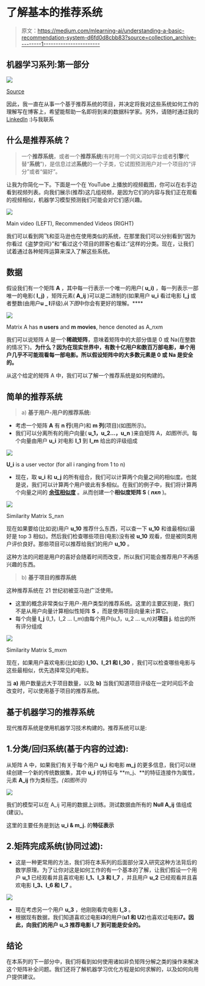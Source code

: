# 了解基本的推荐系统

> 原文：<https://medium.com/mlearning-ai/understanding-a-basic-recommendation-system-d6fd0d8cbb83?source=collection_archive---------1----------------------->

## 机器学习系列:第一部分

![](img/9efa529fb7523b0cb539b76c1f7a0396.png)

[Source](https://pixabay.com/)

因此，我一直在从事一个基于推荐系统的项目，并决定将我对这些系统如何工作的理解写在博客上，希望能帮助一名即将到来的数据科学家。另外，请随时通过我的 [LinkedIn](https://www.linkedin.com/in/rithwikshetty/) :)与我联系

## **什么是推荐系统？**

> 一个**推荐系统**，或者一个**推荐系统**(有时用一个同义词如平台或者**引擎**代替“**系统**”)，是信息过滤**系统**的一个子类，它试图预测用户对一个项目的“评分”或者“偏好”。

让我为你简化一下。下面是一个在 YouTube 上播放的视频截图，你可以在右手边看到视频列表。向我们展示(推荐)这几组视频，是因为它们的内容与我们正在观看的视频相似，机器学习模型预测我们可能会对它们感兴趣。

![](img/fe89c4d89e9deca397a0222fc0660dc0.png)

Main video (LEFT), Recommended Videos (RIGHT)

我们可以看到网飞和亚马逊也在使用类似的系统，在那里我们可以分别看到“因为你看过《盗梦空间》”和“看过这个项目的顾客也看过:”这样的分类。现在，让我们试着通过各种矩阵运算来深入了解这些系统。

## 数据

假设我们有一个矩阵 **A** ，其中每一行表示一个唯一的用户( **u_i)** ，每一列表示一部唯一的电影( **I_j)** ，矩阵元素( **A_ij** )可以是二进制的(如果用户 **u_i** 看过电影 **I_j** 或者整数(由用户**u _ I**评级)*从下图*中你会有更好的理解。****

![](img/fdb702108434815ca7a44e723e899255.png)

Matrix A has **n users** and **m movies**, hence denoted as A_nxm

我们可以说矩阵 A 是一个**稀疏矩阵**，意味着矩阵中的大部分值是 0 或 Na(在整数的情况下)。**为什么？因为在现实世界中，有数十亿用户和数百万部电影，单个用户几乎不可能观看每一部电影。所以假设矩阵中的大多数元素是 0 或 Na 是安全的。**

从这个给定的矩阵 A 中，我们可以了解一个推荐系统是如何构建的。

## 简单的推荐系统

> a) **基于用户-用户的推荐系统:**

*   考虑一个矩阵 **A** 有 **n 行**(用户)和 **m 列**(项目)(如图所示)。
*   我们可以分离所有的用户向量( **u_1，u_2…，u_n** )来自矩阵 A，*如图所示*。每个向量由用户 **u_i** 对电影 **I_1** 到 **I_m** 给出的评级组成

![](img/4b796af442aa92a4dd2f4a7cd310e757.png)

**U_i** is a user vector (for all i ranging from 1 to n)

*   现在，取 **u_i** 和 **u_j** 的所有组合，我们可以计算两个向量之间的相似度。也就是说，我们可以计算两个用户彼此有多相似。在我们的例子中，我们将计算两个向量之间的 [**余弦相似度**](https://en.wikipedia.org/wiki/Cosine_similarity) 。从而创建一个**相似度矩阵 S** ( ***nxn*** )。

![](img/b8db67926c7e4a01b95009118e44bc0d.png)

Similarity Matrix S_nxn

现在如果要给(比如说)用户 **u_10** 推荐什么东西，可以查一下 **u_10** 和谁最相似(最好是 top 3 相似)。然后我们检查哪些项目(电影)没有被 **u_10** 观看，但是被同类用户评价良好。那些项目可以推荐给我们的用户 **u_10** 。

这种方法的问题是用户的喜好会随着时间而改变，所以我们可能会推荐用户不再感兴趣的东西。

> b) **基于项目的推荐系统**

这种推荐系统在 21 世纪初被亚马逊广泛使用。

*   这里的概念非常类似于用户-用户类型的推荐系统。这里的主要区别是，我们不是从用户向量计算相似性矩阵 **S** ，而是使用项目向量来计算它。
*   每个向量 **I_j** (I_1，I_2 … I_m)由每个用户(u_1，u_2 … u_n)对**项目 j.** 给出的所有评分组成

![](img/99ed4b54a3d77b27be8863b79a2dc46f.png)

Similarity Matrix S_mxm

现在，如果用户喜欢电影(比如说) **I_10、I_21 和 I_30** ，我们可以检查哪些电影与这些最相似，优先选择常见的电影。

当 **a)** 用户数量远大于项目数量，以及 **b)** 当我们知道项目评级在一定时间后不会改变时，可以使用基于项目的推荐系统。

## 基于机器学习的推荐系统

现代推荐系统是使用机器学习技术构建的。推荐系统可以是:

## 1.分类/回归系统(基于内容的过滤):

从矩阵 A 中，如果我们有关于每个用户 **u_i** 和电影 **m_j** 的更多信息，我们可以继续创建一个新的传统数据集，其中 **u_i** 的特征与 **m_j、**的特征连接作为属性，元素 **A_ij** 作为类标签。*(如图所示)*

![](img/1270e6abbdad230e121f83f3e25eb843.png)

我们的模型可以在 A_ij 可用的数据上训练。测试数据由所有的 **Null A_ij** 值组成(建议)。

这里的主要任务是到达 **u_i & m_j.** 的**特征表示**

## 2.矩阵完成系统(协同过滤):

*   这是一种更常用的方法，我们将在本系列的后面部分深入研究这种方法背后的数学原理。为了让你对这是如何工作的有一个基本的了解，让我们假设一个用户 **u_1** 已经观看并且喜欢电影 **I_1、I_3 和 I_7** ，并且用户 **u_2** 已经观看并且喜欢电影 **I_3、I_6 和 I_7** 。

![](img/c0808902b6c59e1f9ec2f09d200ce974.png)

*   现在考虑另一个用户 **u_3** ，他刚刚看完电影 **I_3** 。
*   根据现有数据，我们知道喜欢过电影**i3**的用户(**u1 和 U2**)也喜欢过电影**i7。因此，向我们的用户 **u_3** 推荐电影 **I_7** 到可能是安全的。**

## 结论

在本系列的下一部分中，我们将看到如何使用诸如非负矩阵分解之类的操作来解决这个矩阵补全问题。我们还将了解机器学习优化方程是如何求解的，以及如何向用户提供建议。